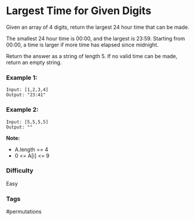 # Largest Time for Given Digits

Given an array of 4 digits, return the largest 24 hour time that can be made.

The smallest 24 hour time is 00:00, and the largest is 23:59.  Starting from 00:00, a time is larger if more time has elapsed since midnight.

Return the answer as a string of length 5.  If no valid time can be made, return an empty string.

### Example 1:
```
Input: [1,2,3,4]
Output: "23:41"
```
### Example 2:
```
Input: [5,5,5,5]
Output: ""
```

**Note:**

- A.length == 4
- 0 <= A[i] <= 9

### Difficulty

Easy

### Tags

#permutations
